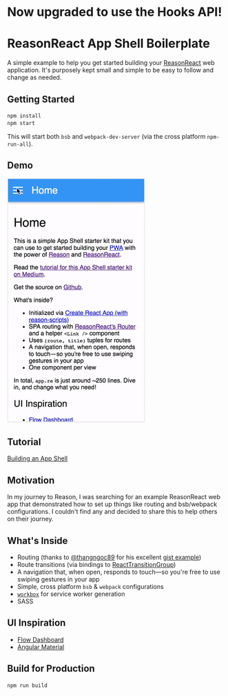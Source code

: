 # Now upgraded to use the Hooks API!

# ReasonReact App Shell Boilerplate

A simple example to help you get started building your [ReasonReact](https://reasonml.github.io/reason-react/) web application. It's purposely kept small and simple to be easy to follow and change as needed.

## Getting Started

```sh
npm install
npm start
```

This will start both `bsb` and `webpack-dev-server` (via the cross platform `npm-run-all`).

## Demo

![Demo](/demo.gif?raw=true)

## Tutorial

[Building an App Shell](https://itnext.io/a-reasonml-tutorial-building-an-app-shell-dd7cc617d0c5)

## Motivation

In my journey to Reason, I was searching for an example ReasonReact web app that demonstrated how to set up things like routing and bsb/webpack configurations. I couldn't find any and decided to share this to help others on their journey.

## What's Inside

- Routing (thanks to [@thangngoc89](https://github.com/thangngoc89) for his excellent [gist example](https://gist.github.com/thangngoc89/c9162c0263df5427fe9a36fc7f94ac94))
- Route transitions (via bindings to [ReactTransitionGroup](https://github.com/reactjs/react-transition-group))
- A navigation that, when open, responds to touch&mdash;so you're free to use swiping gestures in your app
- Simple, cross platform `bsb` & `webpack` configurations
- [`workbox`](https://developers.google.com/web/tools/workbox/) for service worker generation
- SASS

## UI Inspiration

- [Flow Dashboard](https://flowdash.co/)
- [Angular Material](https://material.angular.io/components/categories)

## Build for Production

```sh
npm run build
```
